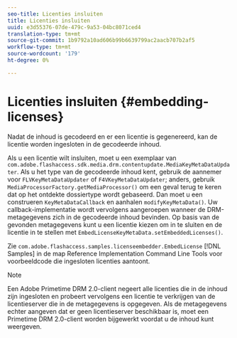 ```yaml
---
seo-title: Licenties insluiten
title: Licenties insluiten
uuid: e3d55376-07de-479c-9a53-04bc8071ced4
translation-type: tm+mt
source-git-commit: 1b9792a10ad606b99b6639799ac2aacb707b2af5
workflow-type: tm+mt
source-wordcount: '179'
ht-degree: 0%

---
```



# Licenties insluiten {#embedding-licenses}

Nadat de inhoud is gecodeerd en er een licentie is gegenereerd, kan de licentie worden ingesloten in de gecodeerde inhoud.

Als u een licentie wilt insluiten, moet u een exemplaar van `com.adobe.flashaccess.sdk.media.drm.contentupdate.MediaKeyMetaDataUpdater`. Als u het type van de gecodeerde inhoud kent, gebruik de aannemer voor `FLVKeyMetaDataUpdater` of `F4VKeyMetaDataUpdater`; anders, gebruik `MediaProcessorFactory.getMediaProcessor()` om een geval terug te keren dat op het ontdekte dossiertype wordt gebaseerd. Dan moet u een construeren `KeyMetaDataCallback` en aanhalen `modifyKeyMetaData()`. Uw callback-implementatie wordt vervolgens aangeroepen wanneer de DRM-metagegevens zich in de gecodeerde inhoud bevinden. Op basis van de gevonden metagegevens kunt u een licentie kiezen om in te sluiten en de licentie in te stellen met `EmbedLicenseKeyMetaData.setEmbeddedLicenses()`.

Zie `com.adobe.flashaccess.samples.licenseembedder.EmbedLicense` [!DNL Samples] in de map Reference Implementation Command Line Tools voor voorbeeldcode die ingesloten licenties aantoont.

>[!NOTE]
>
>Een Adobe Primetime DRM 2.0-client negeert alle licenties die in de inhoud zijn ingesloten en probeert vervolgens een licentie te verkrijgen van de licentieserver die in de metagegevens is opgegeven. Als de metagegevens echter aangeven dat er geen licentieserver beschikbaar is, moet een Primetime DRM 2.0-client worden bijgewerkt voordat u de inhoud kunt weergeven.

